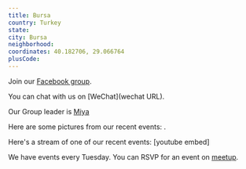 ```yaml
---
title: Bursa
country: Turkey
state: 
city: Bursa
neighborhood: 
coordinates: 40.182706, 29.066764
plusCode:
---
```

Join our [Facebook group](https://www.facebook.com/groups/free.code.camp.bursa).

You can chat with us on [WeChat](wechat URL).

Our Group leader is [Miya](freecodecamp.org/miya)

Here are some pictures from our recent events:
![]().

Here's a stream of one of our recent events:
[youtube embed]

We have events every Tuesday. You can RSVP for an event on [meetup](meetupurl).
